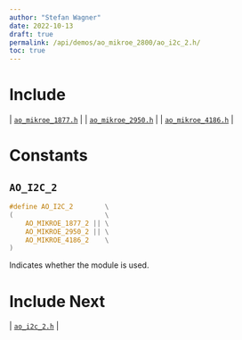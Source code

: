 ```yaml
---
author: "Stefan Wagner"
date: 2022-10-13
draft: true
permalink: /api/demos/ao_mikroe_2800/ao_i2c_2.h/
toc: true
---
```


# Include

| [`ao_mikroe_1877.h`](ao_mikroe_1877.h.md) |
| [`ao_mikroe_2950.h`](ao_mikroe_2950.h.md) |
| [`ao_mikroe_4186.h`](ao_mikroe_4186.h.md) |

# Constants

## `AO_I2C_2`

```c
#define AO_I2C_2        \
(                       \
    AO_MIKROE_1877_2 || \
    AO_MIKROE_2950_2 || \
    AO_MIKROE_4186_2    \
)
```

Indicates whether the module is used.

# Include Next

| [`ao_i2c_2.h`](../../src/ao_sys_xc32_pic32/ao_i2c_2.h.md) |
